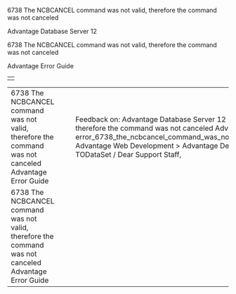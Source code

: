 6738 The NCBCANCEL command was not valid, therefore the command was not canceled




Advantage Database Server 12  

6738 The NCBCANCEL command was not valid, therefore the command was not canceled

Advantage Error Guide

|  |
| --- |
|  |

|  |  |  |  |  |
| --- | --- | --- | --- | --- |
| 6738 The NCBCANCEL command was not valid, therefore the command was not canceled  Advantage Error Guide |  |  | Feedback on: Advantage Database Server 12 - 6738 The NCBCANCEL command was not valid, therefore the command was not canceled Advantage Error Guide error\_6738\_the\_ncbcancel\_command\_was\_not\_valid\_therefore\_the\_command\_was\_not\_canceled Advantage Web Development > Advantage Delphi OData Client > Delphi OData Components > TODataSet / Dear Support Staff, |  |
| 6738 The NCBCANCEL command was not valid, therefore the command was not canceled  Advantage Error Guide |  |  |  |  |